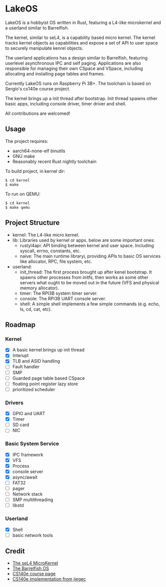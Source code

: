 # LakeOS

LakeOS is a hobbyist OS written in Rust, featuring a L4-like microkernel and a userland similar to Barrelfish.

The kernel, similar to seL4, is a capability based micro kernel. The kernel tracks kernel objects as capabilities and expose a set of API to user space to securely manipulate kenrel objects.

The userland applications has a design similar to Barrelfish, featuring userlevel asynchronous IPC and self paging. Applications are also responsible for managing their own CSpace and VSpace, including allocating and installing page tables and frames.

Currently LakeOS runs on Raspberry Pi 3B+. The toolchain is based on Sergio's cs140e course project.

The kernel brings up a init thread after bootstrap. Init thread spawns other basic apps, including console driver, timer driver and shell.

All contributions are welcomed!

## Usage

The project requires:
- aarch64-none-elf binutils
- GNU make
- Reasonably recent Rust nightly toolchain

To build project, in kernel dir:
```
$ cd kernel
$ make
```

To run on QEMU:
```
$ cd kernel
$ make qemu
```

## Project Structure
- kernel: The L4-like micro kernel. 
- lib: Libraries used by kernel or apps. below are some important ones:
  - rustyl4api: API binding between kernel and user space. Including syscall, errno, constants, etc.
  - naive: The main runtime libraryi, providing APIs to basic OS services like allocator, RPC, file system, etc.
- userland:
  - init_thread: The first process brought up after kenel bootstrap. It spawns other processes from initfs, then works as some other servers what ought to be moved out in the future (VFS and physical memory allocator).
  - timer: The RPI3B system timer server.
  - console: The RPI3B UART console server.
  - shell: A simple shell implements a few simple commands (e.g. echo, ls, cd, cat, etc).

## Roadmap
### Kernel 
- [x] A basic kernel brings up init thread
- [x] Interupt
- [x] TLB and ASID handling
- [ ] Fault handler
- [ ] SMP
- [ ] Guarded page table based CSpace
- [ ] floating point register lazy store
- [ ] prioritized scheduler

### Drivers
- [x] GPIO and UART
- [x] Timer
- [ ] SD card
- [ ] NIC

### Basic System Service
- [x] IPC framework
- [x] VFS
- [x] Process
- [x] console server
- [x] async/await
- [ ] FAT32
- [ ] pager
- [ ] Network stack
- [ ] SMP multithreading
- [ ] libstd

### Userland
- [x] Shell
- [ ] basic network tools

## Credit
- [The seL4 MicroKernel](https://sel4.systems)
- [The Barrelfish OS](http://www.barrelfish.org/)
- [CS140e course page](https://cs140e.sergio.bz/)
- [CS140e implementation from jiegec](https://github.com/jiegec/cs140e)